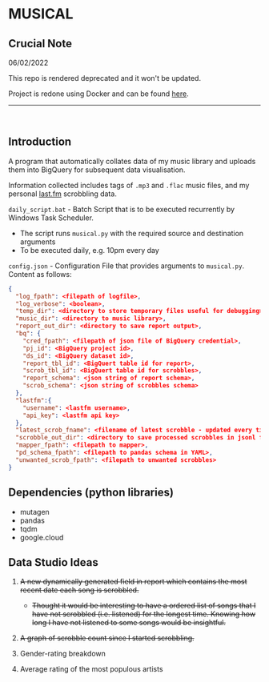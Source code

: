 
# MUSICAL

## Crucial Note

06/02/2022

This repo is rendered deprecated and it won't be updated. 

Project is redone using Docker and can be found [here](https://github.com/ktingyew/tabulate-music).


<hr> <br>

## Introduction


A program that automatically collates data of my music library and uploads them into BigQuery for subsequent data visualisation.

Information collected includes tags of `.mp3` and `.flac` music files, and my personal [last.fm](https://www.last.fm/) scrobbling data.



`daily_script.bat` - Batch Script that is to be executed recurrently by Windows Task Scheduler. 

- The script runs `musical.py` with the required source and destination arguments
- To be executed daily, e.g. 10pm every day

`config.json` - Configuration File that provides arguments to `musical.py`. Content as follows:

```json
{
  "log_fpath": <filepath of logfile>,
  "log_verbose": <boolean>,
  "temp_dir": <directory to store temporary files useful for debugging>,
  "music_dir": <directory to music library>,
  "report_out_dir": <directory to save report output>,
  "bq": {
    "cred_fpath": <filepath of json file of BigQuery credential>,
    "pj_id": <BigQuery project id>,
    "ds_id": <BigQuery dataset id>,
    "report_tbl_id": <BigQuert table id for report>,
    "scrob_tbl_id": <BigQuert table id for scrobbles>,
    "report_schema": <json string of report schema>,
    "scrob_schema": <json string of scrobbles schema>
  },
  "lastfm":{
    "username": <lastfm username>,
    "api_key": <lastfm api key>
  },
  "latest_scrob_fname": <filename of latest scrobble - updated every time program is ran; no need to edit manually>,
  "scrobble_out_dir": <directory to save processed scrobbles in jsonl format>,
  "mapper_fpath": <filepath to mapper>,
  "pd_schema_fpath": <filepath to pandas schema in YAML>,
  "unwanted_scrob_fpath": <filepath to unwanted scrobbles>
}
```





## Dependencies (python libraries)

- mutagen
- pandas
- tqdm
- google.cloud




## Data Studio Ideas

1. ~~A new dynamically generated field in report which contains the most recent date each song is scrobbled.~~

   - ~~Thought it would be interesting to have a ordered list of songs that I have not scrobbled (i.e. listened) for the longest time. Knowing how long I have not listened to some songs would be insightful.~~

2. ~~A graph of scrobble count since I started scrobbling.~~

3. Gender-rating breakdown

4. Average rating of the most populous artists

   
